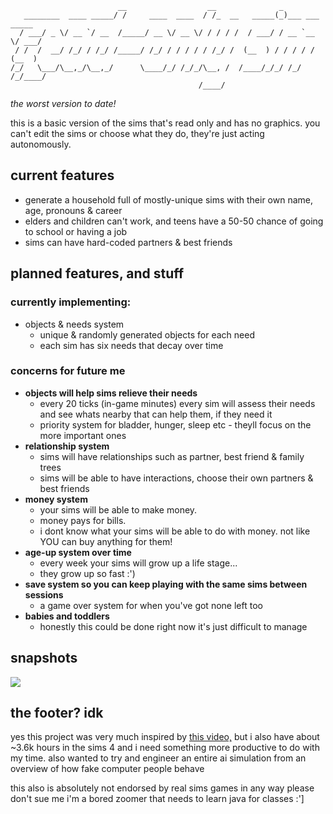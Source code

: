 ```
                        __                  __              _               
   ________  ____ _____/ /     ____  ____  / /_  __   _____(_)___ ___  _____
  / ___/ _ \/ __ `/ __  /_____/ __ \/ __ \/ / / / /  / ___/ / __ `__ \/ ___/
 / /  /  __/ /_/ / /_/ /_____/ /_/ / / / / / /_/ /  (__  ) / / / / / (__  ) 
/_/   \___/\__,_/\__,_/      \____/_/ /_/_/\__, /  /____/_/_/ /_/ /_/____/  
                                          /____/                            

```
*the worst version to date!*

this is a basic version of the sims that's read only and has no graphics. you can't edit the sims or choose what they do, they're just acting autonomously.

## current features
- generate a household full of mostly-unique sims with their own name, age, pronouns & career
- elders and children can't work, and teens have a 50-50 chance of going to school or having a job
- sims can have hard-coded partners & best friends

## planned features, and stuff
### currently implementing:
- objects & needs system
  - unique & randomly generated objects for each need
  - each sim has six needs that decay over time

### concerns for future me
- **objects will help sims relieve their needs**
  - every 20 ticks (in-game minutes) every sim will assess their needs and see whats nearby that can help them, if they need it
  - priority system for bladder, hunger, sleep etc - theyll focus on the more important ones
- **relationship system**
  - sims will have relationships such as partner, best friend & family trees
  - sims will be able to have interactions, choose their own partners & best friends
- **money system**
  - your sims will be able to make money.
  - money pays for bills.
  - i dont know what your sims will be able to do with money. not like YOU can buy anything for them!
- **age-up system over time**
  - every week your sims will grow up a life stage...
  - they grow up so fast :')
- **save system so you can keep playing with the same sims between sessions**
  - a game over system for when you've got none left too
- **babies and toddlers**
    - honestly this could be done right now it's just difficult to manage

 ## snapshots
 
![](https://github.com/usednapkin/readonlysims/assets/47558594/537b9335-5064-4ede-9ef2-b187c8e04e38)

## the footer? idk

yes this project was very much inspired by <a href="https://www.youtube.com/watch?v=9gf2MT-IOsg&t=459s">this video,</a> but i also have about ~3.6k hours in the sims 4 and i need something more productive to do with my time. also wanted to try and engineer an entire ai simulation from an overview of how fake computer people behave  

this also is absolutely not endorsed by real sims games in any way please don't sue me i'm a bored zoomer that needs to learn java for classes :']
